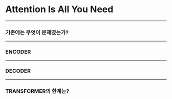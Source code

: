 # Attention Is All You Need
---
### 기존에는 무엇이 문제였는가?
---
### ENCODER
---
### DECODER
---
### TRANSFORMER의 한계는?
